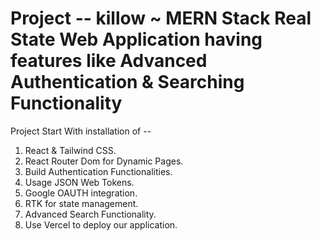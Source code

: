 # Project -- killow ~ MERN Stack Real State Web Application having features like Advanced Authentication & Searching Functionality

Project Start With installation of --
1. React & Tailwind CSS.
2. React Router Dom for Dynamic Pages.
3. Build Authentication Functionalities.
4. Usage JSON Web Tokens. 
5. Google OAUTH integration.
6. RTK for state management.
7. Advanced Search Functionality.
8. Use Vercel to deploy our application.